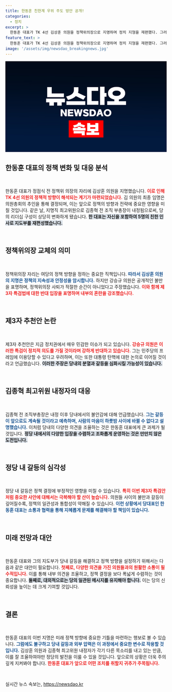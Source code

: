 ```yaml
---
title: 한동훈 친한계 우위 주도 방안 공개!
categories:
  - 정치
excerpt: >
  한동훈 대표가 TK 4선 김상훈 의원을 정책위의장으로 지명하며 정치 지형을 재편했다. 그러나 내부 반발과 갈등이 심화되고 있다는 우려가 커지고 있다. 과연 한 대표가 이 난관을 어떻게 뚫고 나갈까?
feature_text: >
  한동훈 대표가 TK 4선 김상훈 의원을 정책위의장으로 지명하며 정치 지형을 재편했다. 그러나 내부 반발과 갈등이 심화되고 있다는 우려가 커지고 있다. 과연 한 대표가 이 난관을 어떻게 뚫고 나갈까?
image: '/assets/img/newsdao_breakingnews.jpg'
---
```


<p><img src="/assets/img/newsdao_breakingnews.jpg" alt="ranknews 속보" /></p>

<h2 data-ke-size="size26">한동훈 대표의 정책 변화 및 대응 분석</h2>

<p data-ke-size="size16">&nbsp;</p>

<p>한동훈 대표가 정점식 전 정책위 의장의 자리에 김상훈 의원을 지명했습니다. <b><span style="color: #ee2323;">이로 인해 TK 4선 의원의 정책적 방향이 해석되는 계기가 마련되었습니다.</span></b> 김 의원의 최종 임명은 의원총회의 추인을 통해 결정되며, 이는 앞으로 정책의 방향과 전략에 중요한 영향을 미칠 것입니다. 같은 날, 지명직 최고위원으로 김종혁 전 조직 부총장이 내정됨으로써, 당의 리더십 구성이 상당히 변화하게 됐습니다. <b><span style="background-color: #21538527;">한 대표는 자신을 포함하여 5명의 친한 인사로 지도부를 재편성했습니다.</span></b></p>

<p data-ke-size="size16">&nbsp;</p>

<h2 data-ke-size="size26">정책위의장 교체의 의미</h2>

<p data-ke-size="size16">&nbsp;</p>

<p>정책위의장 자리는 여당의 정책 방향을 정하는 중요한 직책입니다. <b><span style="color: #1a5490;">따라서 김상훈 의원의 지명은 정책의 지속성과 안정성을 암시합니다.</span></b> 하지만 강승규 의원은 공개적인 불만을 표명하며, 정책위의장 사퇴가 적절한 순간이 아니었다고 주장했습니다. <b><span style="color: #ee2323;">이와 함께 제3자 특검법에 대한 반대 입장을 표명하며 내부의 혼란을 강조했습니다.</span></b></p>

<p data-ke-size="size16">&nbsp;</p>

<h2 data-ke-size="size26">제3자 추천안 논란</h2>

<p data-ke-size="size16">&nbsp;</p>

<p>제3자 추천안은 지금 정치권에서 매우 민감한 이슈가 되고 있습니다. <b><span style="color: #ee2323;">강승규 의원은 이러한 특검이 정치적 의도를 가질 것이라며 강하게 반대하고 있습니다.</span></b> 그는 민주당의 프레임에 이용당할 수 있다고 우려하며, 이는 또한 대통령 탄핵에 대한 논의로 이어질 것이라고 언급했습니다. <b><span style="background-color: #21538527;">이러한 주장은 당내의 분열과 갈등을 심화시킬 가능성이 있습니다.</span></b></p>

<p data-ke-size="size16">&nbsp;</p>

<h2 data-ke-size="size26">김종혁 최고위원 내정자의 대응</h2>

<p data-ke-size="size16">&nbsp;</p>

<p>김종혁 전 조직부총장은 내정 이후 당내에서의 불안감에 대해 언급했습니다. <b><span style="color: #1a5490;">그는 갈등이 앞으로도 계속될 것이라고 예측하며, 사람의 마음이 하룻밤 사이에 바뀔 수 없다고 설명했습니다.</span></b> 이처럼 당내의 다양한 의견을 조율하는 것은 한동훈 대표에게 큰 과제가 될 것입니다. <b><span style="background-color: #21538527;">정당 내에서의 다양한 입장을 수렴하고 조화롭게 운영하는 것은 만만치 않은 도전입니다.</span></b></p>

<p data-ke-size="size16">&nbsp;</p>

<h2 data-ke-size="size26">정당 내 갈등의 심각성</h2>

<p data-ke-size="size16">&nbsp;</p>

<p>정당 내 갈등은 정책 결정에 부정적인 영향을 미칠 수 있습니다. <b><span style="color: #ee2323;">특히 이번 제3자 특검안처럼 중요한 사안에 대해서는 극복해야 할 산이 높습니다.</span></b> 의원들 사이의 불만과 갈등이 깊어질수록, 정책의 일관성과 통합성이 약해질 수 있습니다. <b><span style="color: #1a5490;">이런 상황에서 당대표인 한동훈 대표는 소통과 협력을 통해 지혜롭게 문제를 해결해야 할 책임이 있습니다.</span></b></p>

<p data-ke-size="size16">&nbsp;</p>

<h2 data-ke-size="size26">미래 전망과 대안</h2>

<p data-ke-size="size16">&nbsp;</p>

<p>한동훈 대표와 그의 지도부가 당내 갈등을 해결하고 정책 방향을 설정하기 위해서는 다음과 같은 대안이 필요합니다. <b><span style="color: #ee2323;">첫째로, 다양한 의견을 가진 의원들과의 원활한 소통이 필수적입니다.</span></b> 이를 통해 내부 의견을 조율하고, 정책 결정을 보다 폭넓게 수렴하는 것이 중요합니다. <b><span style="background-color: #21538527;">둘째로, 대외적으로는 당의 일관된 메시지를 유지해야 합니다.</span></b> 이는 당의 신뢰성을 높이는 데 크게 기여할 것입니다.</p>

<p data-ke-size="size16">&nbsp;</p>

<h2 data-ke-size="size26">결론</h2>

<p data-ke-size="size16">&nbsp;</p>

<p>한동훈 대표의 이번 지명은 미래 정책 방향에 중요한 기틀을 마련하는 행보로 볼 수 있습니다. <b><span style="color: #1a5490;">그럼에도 불구하고 당내 갈등과 외부 압력은 이 과정에서 중요한 변수로 작용할 것입니다.</span></b> 김상훈 의원과 김종혁 최고위원 내정자가 각기 다른 목소리를 내고 있는 만큼, 이를 잘 조율하여야만 정당의 발전을 이룰 수 있을 것입니다. 앞으로의 상황은 더욱 주의 깊게 지켜봐야 합니다. <b><span style="color: #ee2323;">한동훈 대표가 앞으로 어떤 조치를 취할지 귀추가 주목됩니다.</span></b></p>

<p data-ke-size="size16">&nbsp;</p>
실시간 뉴스 속보는, <a href="https://newsdao.kr" rel="dofollow">https://newsdao.kr</a>


